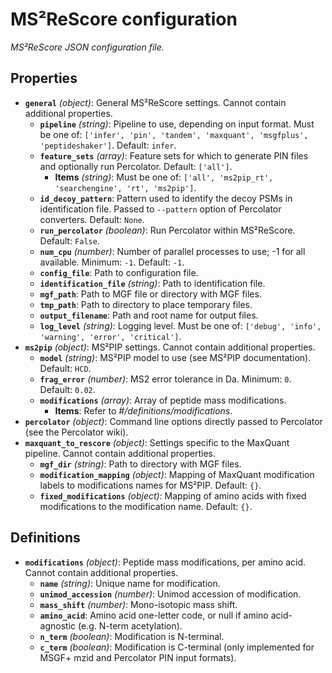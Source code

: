 # MS²ReScore configuration

*MS²ReScore JSON configuration file.*

## Properties

- **`general`** *(object)*: General MS²ReScore settings. Cannot contain additional properties.
  - **`pipeline`** *(string)*: Pipeline to use, depending on input format. Must be one of: `['infer', 'pin', 'tandem', 'maxquant', 'msgfplus', 'peptideshaker']`. Default: `infer`.
  - **`feature_sets`** *(array)*: Feature sets for which to generate PIN files and optionally run Percolator. Default: `['all']`.
    - **Items** *(string)*: Must be one of: `['all', 'ms2pip_rt', 'searchengine', 'rt', 'ms2pip']`.
  - **`id_decoy_pattern`**: Pattern used to identify the decoy PSMs in identification file. Passed to `--pattern` option of Percolator converters. Default: `None`.
  - **`run_percolator`** *(boolean)*: Run Percolator within MS²ReScore. Default: `False`.
  - **`num_cpu`** *(number)*: Number of parallel processes to use; -1 for all available. Minimum: `-1`. Default: `-1`.
  - **`config_file`**: Path to configuration file.
  - **`identification_file`** *(string)*: Path to identification file.
  - **`mgf_path`**: Path to MGF file or directory with MGF files.
  - **`tmp_path`**: Path to directory to place temporary files.
  - **`output_filename`**: Path and root name for output files.
  - **`log_level`** *(string)*: Logging level. Must be one of: `['debug', 'info', 'warning', 'error', 'critical']`.
- **`ms2pip`** *(object)*: MS²PIP settings. Cannot contain additional properties.
  - **`model`** *(string)*: MS²PIP model to use (see MS²PIP documentation). Default: `HCD`.
  - **`frag_error`** *(number)*: MS2 error tolerance in Da. Minimum: `0`. Default: `0.02`.
  - **`modifications`** *(array)*: Array of peptide mass modifications.
    - **Items**: Refer to *#/definitions/modifications*.
- **`percolator`** *(object)*: Command line options directly passed to Percolator (see the Percolator wiki).
- **`maxquant_to_rescore`** *(object)*: Settings specific to the MaxQuant pipeline. Cannot contain additional properties.
  - **`mgf_dir`** *(string)*: Path to directory with MGF files.
  - **`modification_mapping`** *(object)*: Mapping of MaxQuant modification labels to modifications names for MS²PIP. Default: `{}`.
  - **`fixed_modifications`** *(object)*: Mapping of amino acids with fixed modifications to the modification name. Default: `{}`.
## Definitions

- **`modifications`** *(object)*: Peptide mass modifications, per amino acid. Cannot contain additional properties.
  - **`name`** *(string)*: Unique name for modification.
  - **`unimod_accession`** *(number)*: Unimod accession of modification.
  - **`mass_shift`** *(number)*: Mono-isotopic mass shift.
  - **`amino_acid`**: Amino acid one-letter code, or null if amino acid-agnostic (e.g. N-term acetylation).
  - **`n_term`** *(boolean)*: Modification is N-terminal.
  - **`c_term`** *(boolean)*: Modification is C-terminal (only implemented for MSGF+ mzid and Percolator PIN input formats).
